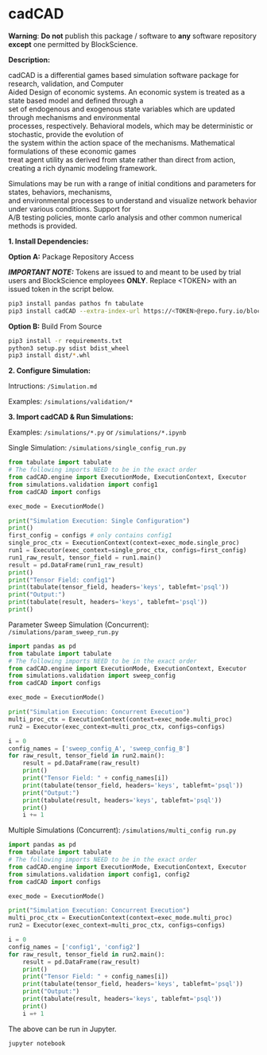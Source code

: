 # cadCAD
**Warning**:
**Do not** publish this package / software to **any** software repository **except** one permitted by BlockScience.  

**Description:**

cadCAD is a differential games based simulation software package for research, validation, and Computer \
Aided Design of economic systems. An economic system is treated as a state based model and defined through a \
set of endogenous and exogenous state variables which are updated through mechanisms and environmental \
processes, respectively. Behavioral models, which may be deterministic or stochastic, provide the evolution of \
the system within the action space of the mechanisms. Mathematical formulations of these economic games \
treat agent utility as derived from state rather than direct from action, creating a rich dynamic modeling framework.

Simulations may be run with a range of initial conditions and parameters for states, behaviors, mechanisms, \
and environmental processes to understand and visualize network behavior under various conditions. Support for \
A/B testing policies, monte carlo analysis and other common numerical methods is provided.


**1. Install Dependencies:**

**Option A:** Package Repository Access

***IMPORTANT NOTE:*** Tokens are issued to and meant to be used by trial users and BlockScience employees **ONLY**. Replace \<TOKEN\> with an issued token in the script below.
```bash
pip3 install pandas pathos fn tabulate
pip3 install cadCAD --extra-index-url https://<TOKEN>@repo.fury.io/blockscience/
```

**Option B:** Build From Source
```bash
pip3 install -r requirements.txt
python3 setup.py sdist bdist_wheel
pip3 install dist/*.whl
```

**2. Configure Simulation:**

Intructions:
`/Simulation.md`

Examples:
`/simulations/validation/*`

**3. Import cadCAD & Run Simulations:**

Examples: `/simulations/*.py` or `/simulations/*.ipynb`

Single Simulation: `/simulations/single_config_run.py`
```python
from tabulate import tabulate
# The following imports NEED to be in the exact order
from cadCAD.engine import ExecutionMode, ExecutionContext, Executor
from simulations.validation import config1
from cadCAD import configs

exec_mode = ExecutionMode()

print("Simulation Execution: Single Configuration")
print()
first_config = configs # only contains config1
single_proc_ctx = ExecutionContext(context=exec_mode.single_proc)
run1 = Executor(exec_context=single_proc_ctx, configs=first_config)
run1_raw_result, tensor_field = run1.main()
result = pd.DataFrame(run1_raw_result)
print()
print("Tensor Field: config1")
print(tabulate(tensor_field, headers='keys', tablefmt='psql'))
print("Output:")
print(tabulate(result, headers='keys', tablefmt='psql'))
print()
```

Parameter Sweep Simulation (Concurrent): `/simulations/param_sweep_run.py`
```python
import pandas as pd
from tabulate import tabulate
# The following imports NEED to be in the exact order
from cadCAD.engine import ExecutionMode, ExecutionContext, Executor
from simulations.validation import sweep_config
from cadCAD import configs

exec_mode = ExecutionMode()

print("Simulation Execution: Concurrent Execution")
multi_proc_ctx = ExecutionContext(context=exec_mode.multi_proc)
run2 = Executor(exec_context=multi_proc_ctx, configs=configs)

i = 0
config_names = ['sweep_config_A', 'sweep_config_B']
for raw_result, tensor_field in run2.main():
    result = pd.DataFrame(raw_result)
    print()
    print("Tensor Field: " + config_names[i])
    print(tabulate(tensor_field, headers='keys', tablefmt='psql'))
    print("Output:")
    print(tabulate(result, headers='keys', tablefmt='psql'))
    print()
    i += 1
```

Multiple Simulations (Concurrent): `/simulations/multi_config run.py`
```python
import pandas as pd
from tabulate import tabulate
# The following imports NEED to be in the exact order
from cadCAD.engine import ExecutionMode, ExecutionContext, Executor
from simulations.validation import config1, config2
from cadCAD import configs

exec_mode = ExecutionMode()

print("Simulation Execution: Concurrent Execution")
multi_proc_ctx = ExecutionContext(context=exec_mode.multi_proc)
run2 = Executor(exec_context=multi_proc_ctx, configs=configs)

i = 0
config_names = ['config1', 'config2']
for raw_result, tensor_field in run2.main():
    result = pd.DataFrame(raw_result)
    print()
    print("Tensor Field: " + config_names[i])
    print(tabulate(tensor_field, headers='keys', tablefmt='psql'))
    print("Output:")
    print(tabulate(result, headers='keys', tablefmt='psql'))
    print()
    i =+ 1
```

The above can be run in Jupyter.
```bash
jupyter notebook
```

